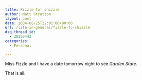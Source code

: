 ```yaml
---
title: Fizzle fo’ shizzle
author: Matt Stratton
layout: post
date: 2004-08-25T22:01:00+00:00
url: /life-in-general/fizzle-fo-shizzle
dsq_thread_id:
  - 28250443
categories:
  - Personal

---
```

Miss Fizzle and I have a date tomorrow night to see _Garden State_.

That is all.